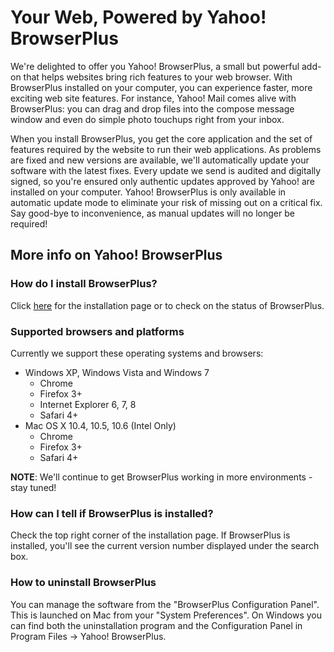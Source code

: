# Your Web, Powered by Yahoo! BrowserPlus

We're delighted to offer you Yahoo! BrowserPlus, a small but powerful add-on that helps
websites bring rich features to your web browser. With BrowserPlus installed on your computer,
you can experience faster, more exciting web site features. For instance, Yahoo! Mail comes
alive with BrowserPlus: you can drag and drop files into the compose message window and even do
simple photo touchups right from your inbox.

When you install BrowserPlus, you get the core application and the set of features required by
the website to run their web applications. As problems are fixed and new versions are
available, we'll automatically update your software with the latest fixes. Every update we send
is audited and digitally signed, so you're ensured only authentic updates approved by Yahoo!
are installed on your computer. Yahoo! BrowserPlus is only available in automatic update mode
to eliminate your risk of missing out on a critical fix. Say good-bye to inconvenience, as
manual updates will no longer be required!

## More info on Yahoo! BrowserPlus

### How do I install BrowserPlus? 

Click [here](http://browserplus.yahoo.com/install/) for the installation page or to check on the status of BrowserPlus.

### Supported browsers and platforms

Currently we support these operating systems and browsers:

   * Windows XP, Windows Vista and Windows 7
      * Chrome
      * Firefox 3+
      * Internet Explorer 6, 7, 8
      * Safari 4+
   * Mac OS X 10.4, 10.5, 10.6 (Intel Only)
      * Chrome
      * Firefox 3+
      * Safari 4+
     

**NOTE**: We'll continue to get BrowserPlus working in more environments - stay tuned!

### How can I tell if BrowserPlus is installed?

Check the top right corner of the installation page. If BrowserPlus is installed, you'll see the current version number displayed under the
search box.

### How to uninstall BrowserPlus

You can manage the software from the "BrowserPlus Configuration Panel". This is launched on Mac from your "System Preferences". On Windows you
can find both the uninstallation program and the Configuration Panel in Program Files -> Yahoo! BrowserPlus.
